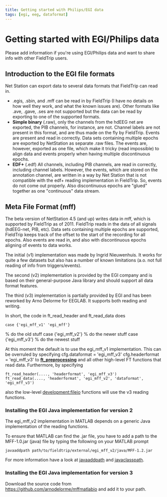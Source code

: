 ```yaml
---
title: Getting started with Philips/EGI data
tags: [egi, eeg, dataformat]
---
```


# Getting started with EGI/Philips data

Please add information if you're using EGI/Philips data and want to share info with other FieldTrip users.

## Introduction to the EGI file formats

Net Station can export data to several data formats that FieldTrip can read in.

*  .egis, .sbin, and .mff can be read in by FieldTrip (I have no details on how well they work, and what the known issues are). Other formats like .ave, .gave, .ses are not supported but the data can be read by exporting to one of the supported formats.
*  **Simple binary** (.raw), only the channels from the hdEEG net are exported, the PIB channels, for instance, are not. Channel labels are not present in this format, and are thus made on the fly by FieldTrip. Events are present and read in correctly. Data sets containing multiple epochs are exported by NetStation as separate .raw files. The events are, however, exported as one file, which make it tricky (read impossible) to align data and events properly when having multiple discontinuous epochs.
*  **EDF+** (.edf) All channels, including PIB channels, are read in correctly, including channel labels. However, the events, which are stored on the annotation channel, are written in a way by Net Station that is not compatible with the edf+ reading implementation in FieldTrip. So, events do not come out properly. Also discontinuous epochs are "glued" together as one "continuous" data stream.

## Meta File Format (mff)

 The beta version of NetStation 4.5 (and up) writes data in mff, which is supported by FieldTrip as of 2011. FieldTrip reads in the data of all signals (hdEEG-net, PIB, etc). Data sets containing multiple epochs are supported, FieldTrip keeps track of the offset to the start of the recording for all epochs. Also events are read in, and also with discontinuous epochs aligning of events to data works.

The initial (v1) implementation was made by Ingrid Nieuwenhuis. It works for quite a few datasets but also has a number of known limitations (a.o. not full reading of info from triggers/events).

The second (v2) implementation is provided by the EGI company and is based on their general-purpose Java library and should support all data format features.

The third (v3) implementation is partially provided by EGI and has been reworked by Arno Delorme for EEGLAB. It supports both reading and writing.

In short, the code in ft_read_header and ft_read_data does

    case {'egi_mff_v1' 'egi_mff'}
   % do the old stuff
    case {'egi_mff_v2'}
   % do the newer stuff
    case {'egi_mff_v3'}
   % do the newest stuff

At this moment the default is to use the egi_mff_v1 implementation. This can be overruled by specifying
    cfg.dataformat = 'egi_mff_v3'
    cfg.headerformat = 'egi_mff_v3'
to **[ft_preprocessing](/reference/ft_preprocessing)** and all other high-level FT functions that read data. Furthermore, by specifying

    ft_read_header(...., 'headerformat', 'egi_mff_v3')
    ft_read_data(...., 'headerformat', 'egi_mff_v2', 'dataformat', 'egi_mff_v3')

also the low-level [development:fileio](/development/module/fileio) functions will use the v3 reading functions.

### Installing the EGI Java implementation for version 2

The egi_mff_v2 implementation in MATLAB depends on a generic Java implementation of the reading functions.

To ensure that MATLAB can find the .jar file, you have to add a path to the MFF-1.0.jar (java) file by typing the following on your MATLAB prompt

    javaaddpath path/to/fieldtrip/external/egi_mff_v2/java/MFF-1.2.jar

For more information have a look at [javaaddpath](http://www.mathworks.nl/help/techdoc/ref/javaaddpath.html) and [javaclasspath](http://www.mathworks.nl/help/techdoc/ref/javaclasspath.html).

### Installing the EGI Java implementation for version 3

Download the source code from https://github.com/arnodelorme/mffmatlabio and add it to your path.
